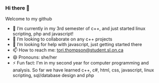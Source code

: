 ### Hi there 👋
Welcome to my github
- 🌱 I’m currently in my 3rd semester of c++, and just started linux scripting, php and javascript!
- 👯 I’m looking to collaborate on any c++ projects
- 🤔 I’m looking for help with javascript, just getting started there
- 📫 How to reach me: tori.thompson@student.sl.on.ca
- 😄 Pronouns: she/her
- ⚡ Fun fact: I'm in my second year for computer programming and analysis. So far we have learned c++, c#, html, css, javascript, linux scripting, 
                sql/database design and php
